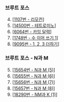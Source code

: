 ### 브루트 포스
4. [[1107번 - 리모컨](https://www.acmicpc.net/problem/1107)]
5. [[14500번 - 테트로미노](https://www.acmicpc.net/problem/14500)]
6. [[6064번 - 카잉 달력](https://www.acmicpc.net/problem/6064)]
7. [[1748번 - 수 이어 쓰기 1](https://www.acmicpc.net/problem/1748)]
8. [[9095번 - 1, 2, 3 더하기](https://www.acmicpc.net/problem/9095)]

### 브루트 포스 - N과 M
5. [[15654번 - N과 M (5)](https://www.acmicpc.net/problem/15654)]
6. [[15655번 - N과 M (6)](https://www.acmicpc.net/problem/15655)]
7. [[15656번 - N과 M (7)](https://www.acmicpc.net/problem/15656)]
8. [[15657번 - N과 M (8)](https://www.acmicpc.net/problem/15657)]
9. [[18290번 - NM과 K (1)](https://www.acmicpc.net/problem/18290)]

